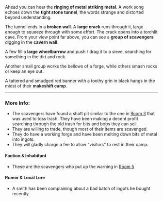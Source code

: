 Ahead you can hear the **ringing of metal striking metal**. A work song echoes down the **tight stone tunnel**, the words strange and distorted beyond understanding.

The tunnel ends in a **broken wall**. A **large crack** runs through it, large enough to squeeze through with some effort. The crack opens into a torchlit cave. From your view point far above, you can see a **group of scavengers** digging in the **cavern wall**.

A few fill a **large wheelbarrow** and push / drag it to a sieve, searching for something in the dirt and rock.

Another small group works the bellows of a forge, while others smash rocks or keep an eye out.

A tattered and smudged red banner with a toothy grin in black hangs in the midst of their **makeshift camp**.

---

### More Info:

* The scavengers have found a shaft pit similar to the one in [Room 3](Room_03.md) that was used to toss trash. They have been making a decent profit searching through the old trash for bits and bobs they can sell.
* They are willing to trade, though most of their items are scavenged.
* They do have a working forge and have been melting down bits of metal into ingots.
* They will gladly charge a fee to allow "visitors" to rest in their camp.

#### Faction & Inhabitant

* These are the scavengers who put up the warning in [Room 5](Room_05.md)

#### Rumor & Local Lore

* A smith has been complaining about a bad batch of ingots he bought recently.
